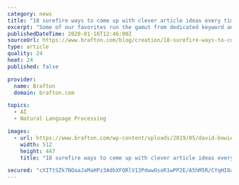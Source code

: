 ```yaml
---
category: news
title: "18 surefire ways to come up with clever article ideas every time"
excerpt: "Some of our favorites run the gamut from dedicated keyword and topic generation platforms to more comprehensive SEO solutions. Using cutting-edge tech like AI and natural language processing, MarketMuse produces extremely detailed reports guiding just about every aspect of a piece of content. Those reports suggest related sub-topics to include ..."
publishedDateTime: 2020-01-16T12:46:00Z
sourceUrl: https://www.brafton.com/blog/creation/18-surefire-ways-to-come-up-with-clever-article-ideas-every-time/
type: article
quality: 24
heat: 24
published: false

provider:
  name: Brafton
  domain: brafton.com

topics:
  - AI
  - Natural Language Processing

images:
  - url: https://www.brafton.com/wp-content/uploads/2019/05/david-bowie-caption-Questions-asked-using-the-keyword-%E2%80%9CDavid-Bowie.%E2%80%9D.png
    width: 512
    height: 447
    title: "18 surefire ways to come up with clever article ideas every time"

secured: "cXITtSZk7NOaaJaMaHPz3AdbXFQRlV13PdwwOsoR1wPP2E/A5hM5R/CYqHI8aZrtPQNlJpwsaRQkaLmylxt1e3R9bJ5a3KAyzZfE2gXUHBOz6/sa1nsrZPDi6nso4w+hypR2gTBablHXdIGsx9fcpYotpQc03fuoEoyRyt7JWh/kmSeb/Tkns47/tk4bw/ZDlULy+wZ5ShUIaqR4Ly4JO2noJsXy8ub3xxY+WOO/9WTgFrX4500N8k+cXESCh72ADDXPyXcikmtHXaojw05czIU2CLalkE6LNM39Kn1fyAc=;wIVtylneHB4rPFyQOVpWig=="
---
```



